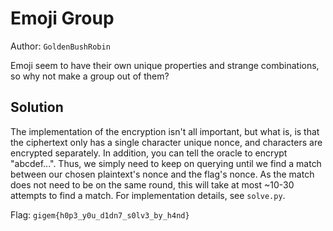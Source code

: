 # Emoji Group

Author: `GoldenBushRobin`

Emoji seem to have their own unique properties and strange combinations, so why not make a group out of them?

## Solution

The implementation of the encryption isn't all important, but what is, is that the ciphertext only has a single character unique nonce, and characters are encrypted separately. In addition, you can tell the oracle to encrypt "abcdef...".
Thus, we simply need to keep on querying until we find a match between our chosen plaintext's nonce and the flag's nonce. As the match does not need to be on the same round, this will take at most ~10-30 attempts to find a match.
For implementation details, see `solve.py`.

Flag: `gigem{h0p3_y0u_d1dn7_s0lv3_by_h4nd}`
